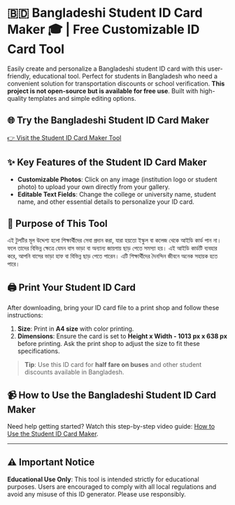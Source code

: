# 🇧🇩 Bangladeshi Student ID Card Maker 🎓 | Free Customizable ID Card Tool

Easily create and personalize a Bangladeshi student ID card with this user-friendly, educational tool. Perfect for students in Bangladesh who need a convenient solution for transportation discounts or school verification. **This project is not open-source but is available for free use**. Built with high-quality templates and simple editing options.

## 🌐 Try the Bangladeshi Student ID Card Maker
[👉 Visit the Student ID Card Maker Tool](https://sujon0xpi.github.io/student-card/)

## ✨ Key Features of the Student ID Card Maker
- **Customizable Photos**: Click on any image (institution logo or student photo) to upload your own directly from your gallery.
- **Editable Text Fields**: Change the college or university name, student name, and other essential details to personalize your ID card.

## 🎯 Purpose of This Tool
এই টুলটির মূল উদ্দেশ্য হলো শিক্ষার্থীদের সেবা প্রদান করা, যারা হয়তো ইস্কুল বা কলেজ থেকে আইডি কার্ড পান না। ফলে তাদের বিভিন্ন ক্ষেত্রে যেমন বাস ভাড়া বা অন্যান্য জায়গায় ছাড় পেতে সমস্যা হয়। এই আইডি কার্ডটি ব্যবহার করে, আপনি বাসের ভাড়া হাফ বা বিভিন্ন ছাড় পেতে পারেন। এটি শিক্ষার্থীদের দৈনন্দিন জীবনে অনেক সহায়ক হতে পারে।

## 🖨️ Print Your Student ID Card
After downloading, bring your ID card file to a print shop and follow these instructions:
1. **Size**: Print in **A4 size** with color printing.
2. **Dimensions**: Ensure the card is set to **Height x Width - 1013 px x 638 px** before printing. Ask the print shop to adjust the size to fit these specifications.

> **Tip**: Use this ID card for **half fare on buses** and other student discounts available in Bangladesh.

## 📹 How to Use the Bangladeshi Student ID Card Maker
Need help getting started? Watch this step-by-step video guide: [How to Use the Student ID Card Maker](https://youtu.be/Vxd86N5y8JA?si=XyetT8wtWOA28ZGY).

---

## ⚠️ Important Notice
**Educational Use Only**: This tool is intended strictly for educational purposes. Users are encouraged to comply with all local regulations and avoid any misuse of this ID generator. Please use responsibly.
